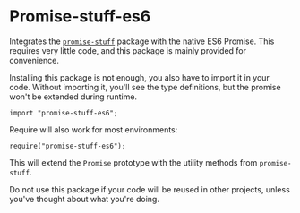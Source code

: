 # Promise-stuff-es6
Integrates the [`promise-stuff`](https://github.com/GregRos/promise-stuff) package with the native ES6 Promise. This requires very little code, and this package is mainly provided for convenience.

Installing this package is not enough, you also have to import it in your code. Without importing it, you'll see the type definitions, but the promise won't be extended during runtime.

    import "promise-stuff-es6";

Require will also work for most environments:

    require("promise-stuff-es6");

This will extend the `Promise` prototype with the utility methods from `promise-stuff`.

Do not use this package if your code will be reused in other projects, unless you've thought about what you're doing.